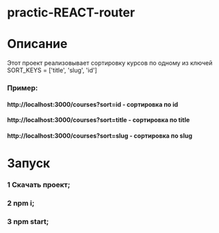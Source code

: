 # practic-REACT-router 

# Описание 
Этот проект реализовывает сортировку курсов по одному из ключей SORT_KEYS = ['title', 'slug', 'id'] 
### Пример:
#### http://localhost:3000/courses?sort=id - сортировка по id
#### http://localhost:3000/courses?sort=title - сортировка по title
#### http://localhost:3000/courses?sort=slug - сортировка по slug
# Запуск
### 1 Скачать проект;
### 2 npm i;
### 3 npm start;

